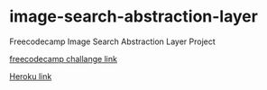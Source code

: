 # image-search-abstraction-layer
Freecodecamp Image Search Abstraction Layer Project

[freecodecamp challange link](https://www.freecodecamp.org/challenges/image-search-abstraction-layer)

[Heroku link](https://agile-mountain-30097.herokuapp.com/)
